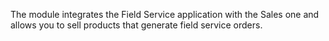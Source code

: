 The module integrates the Field Service application with the Sales one
and allows you to sell products that generate field service orders.
